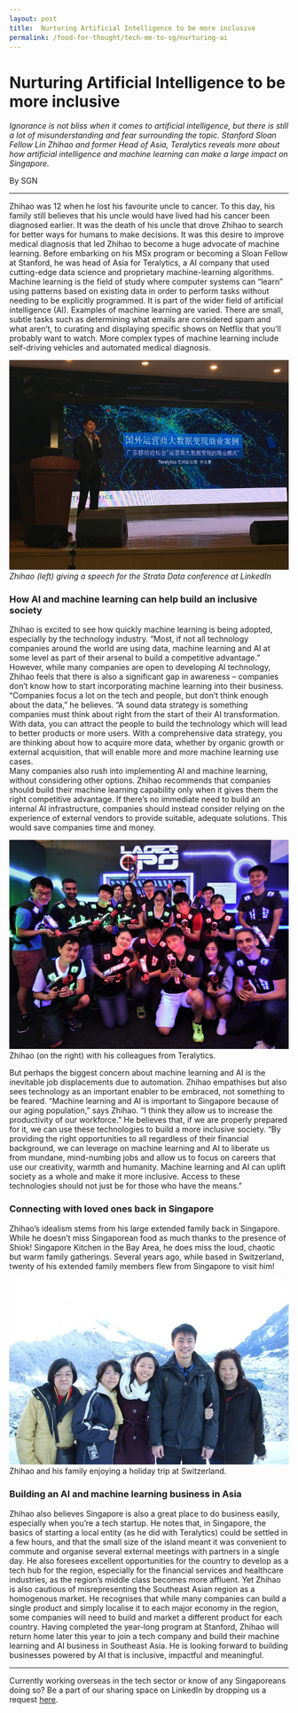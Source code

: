 ```yaml
---
layout: post
title:  Nurturing Artificial Intelligence to be more inclusive
permalink: /food-for-thought/tech-me-to-sg/nurturing-ai
---
```

# Nurturing Artificial Intelligence to be more inclusive

*Ignorance is not bliss when it comes to artificial intelligence, but there is still a lot of misunderstanding and fear surrounding the topic. Stanford Sloan Fellow Lin Zhihao and former Head of Asia, Teralytics reveals more about how artificial intelligence and machine learning can make a large impact on Singapore.*

By SGN

---

Zhihao was 12 when he lost his favourite uncle to cancer. To this day, his family still believes that his uncle would have lived had his cancer been diagnosed earlier. It was the death of his uncle that drove Zhihao to search for better ways for humans to make decisions.
It was this desire to improve medical diagnosis that led Zhihao to become a huge advocate of machine learning. Before embarking on his MSx program or becoming a Sloan Fellow at Stanford, he was head of Asia for Teralytics, a AI company that used cutting-edge data science and proprietary machine-learning algorithms.
Machine learning is the field of study where computer systems can “learn” using patterns based on existing data in order to perform tasks without needing to be explicitly programmed. It is part of the wider field of artificial intelligence (AI).
Examples of machine learning are varied. There are small, subtle tasks such as determining what emails are considered spam and what aren’t, to curating and displaying specific shows on Netflix that you’ll probably want to watch. More complex types of machine learning include self-driving vehicles and automated medical diagnosis.
 
![Image](/images/stories/2019/nurturing-ai-1.jpg) 
_Zhihao (left) giving a speech for the Strata Data conference at LinkedIn_
 
 
### How AI and machine learning can help build an inclusive society

Zhihao is excited to see how quickly machine learning is being adopted, especially by the technology industry.
“Most, if not all technology companies around the world are using data, machine learning and AI at some level as part of their arsenal to build a competitive advantage.”
However, while many companies are open to developing AI technology, Zhihao feels that there is also a significant gap in awareness – companies don’t know how to start incorporating machine learning into their business.
“Companies focus a lot on the tech and people, but don’t think enough about the data,” he believes. “A sound data strategy is something companies must think about right from the start of their AI transformation. With data, you can attract the people to build the technology which will lead to better products or more users. With a comprehensive data strategy, you are thinking about how to acquire more data, whether by organic growth or external acquisition, that will enable more and more machine learning use cases.  
Many companies also rush into implementing AI and machine learning, without considering other options. Zhihao recommends that companies should build their machine learning capability only when it gives them the right competitive advantage. If there’s no immediate need to build an internal AI infrastructure, companies should instead consider relying on the experience of external vendors to provide suitable, adequate solutions. This would save companies time and money.
 
![Image](/images/stories/2019/nurturing-ai-2.jpg) 
Zhihao (on the right) with his colleagues from Teralytics.
 
But perhaps the biggest concern about machine learning and AI is the inevitable job displacements due to automation. Zhihao empathises but also sees technology as an important enabler to be embraced, not something to be feared.
“Machine learning and AI is important to Singapore because of our aging population,” says Zhihao. “I think they allow us to increase the productivity of our workforce.”
He believes that, if we are properly prepared for it, we can use these technologies to build a more inclusive society.
“By providing the right opportunities to all regardless of their financial background, we can leverage on machine learning and AI to liberate us from mundane, mind-numbing jobs and allow us to focus on careers that use our creativity, warmth and humanity. Machine learning and AI can uplift society as a whole and make it more inclusive. Access to these technologies should not just be for those who have the means.”
 
### Connecting with loved ones back in Singapore

Zhihao’s idealism stems from his large extended family back in Singapore. While he doesn’t miss Singaporean food as much thanks to the presence of Shiok! Singapore Kitchen in the Bay Area, he does miss the loud, chaotic but warm family gatherings. Several years ago, while based in Switzerland, twenty of his extended family members flew from Singapore to visit him!
 
![Image](/images/stories/2019/nurturing-ai-3.jpg) 
Zhihao and his family enjoying a holiday trip at Switzerland.
 
### Building an AI and machine learning business in Asia

Zhihao also believes Singapore is also a great place to do business easily, especially when you’re a tech startup.
He notes that, in Singapore, the basics of starting a local entity (as he did with Teralytics) could be settled in a few hours, and that the small size of the island meant it was convenient to commute and organise several external meetings with partners in a single day.
He also foresees excellent opportunities for the country to develop as a tech hub for the region, especially for the financial services and healthcare industries, as the region’s middle class becomes more affluent.
Yet Zhihao is also cautious of misrepresenting the Southeast Asian region as a homogenous market. He recognises that while many companies can build a single product and simply localise it to each major economy in the region, some companies will need to build and market a different product for each country.
Having completed the year-long program at Stanford, Zhihao will return home later this year to join a tech company and build their machine learning and AI business in Southeast Asia. He is looking forward to building businesses powered by AI that is inclusive, impactful and meaningful.
 
---
Currently working overseas in the tech sector or know of any Singaporeans doing so? Be a part of our sharing space on LinkedIn by dropping us a request [here](https://www.linkedin.com/groups/10403548/).
